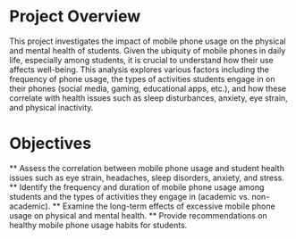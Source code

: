 # Project Overview
This project investigates the impact of mobile phone usage on the physical and mental health of students. Given the ubiquity of mobile phones in daily life, especially among students, it is crucial to understand how their use affects well-being. This analysis explores various factors including the frequency of phone usage, the types of activities students engage in on their phones (social media, gaming, educational apps, etc.), and how these correlate with health issues such as sleep disturbances, anxiety, eye strain, and physical inactivity. 

# Objectives
** Assess the correlation between mobile phone usage and student health issues such as eye strain, headaches, sleep disorders, anxiety, and stress.
** Identify the frequency and duration of mobile phone usage among students and the types of activities they engage in (academic vs. non-academic).
** Examine the long-term effects of excessive mobile phone usage on physical and mental health.
** Provide recommendations on healthy mobile phone usage habits for students.

